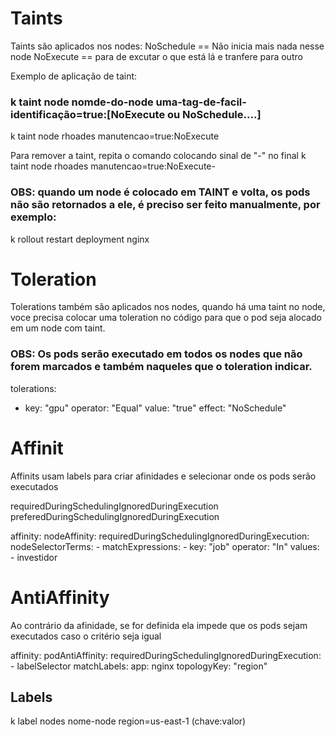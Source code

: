 # Taints
Taints são aplicados nos nodes:
NoSchedule == Não inicia mais nada nesse node
NoExecute == para de excutar o que está lá e tranfere para outro

Exemplo de aplicação de taint:
### k taint node nomde-do-node uma-tag-de-facil-identificação=true:[NoExecute ou NoSchedule....]
k taint node rhoades manutencao=true:NoExecute

Para remover a taint, repita o comando colocando sinal de "-" no final
k taint node rhoades manutencao=true:NoExecute-

### OBS: quando um node é colocado em TAINT e volta, os pods não são retornados a ele, é preciso ser feito manualmente, por exemplo:
k rollout restart deployment nginx

# Toleration
Tolerations também são aplicados nos nodes, quando há uma taint no node, voce precisa colocar uma toleration no código para que o pod seja alocado em um node com taint.
### OBS: Os pods serão executado em todos os nodes que não forem marcados e também naqueles que o toleration indicar.

tolerations:
- key: "gpu"
  operator: "Equal"
  value: "true"
  effect: "NoSchedule"

# Affinit
Affinits usam labels para criar afinidades e selecionar onde os pods serão executados

requiredDuringSchedulingIgnoredDuringExecution
preferedDuringSchedulingIgnoredDuringExecution

affinity:
  nodeAffinity:
    requiredDuringSchedulingIgnoredDuringExecution:
      nodeSelectorTerms:
      - matchExpressions:
        - key: "job"
          operator: "In"
          values:
          - investidor

# AntiAffinity
Ao contrário da afinidade, se for definida ela impede que os pods sejam executados caso o critério seja igual

affinity:
  podAntiAffinity:
    requiredDuringSchedulingIgnoredDuringExecution:
    - labelSelector
        matchLabels:
          app: nginx
      topologyKey: "region"

## Labels
k label nodes nome-node region=us-east-1 (chave:valor)